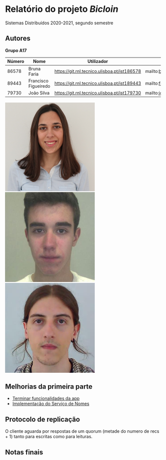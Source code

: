 # Relatório do projeto *Bicloin*

Sistemas Distribuídos 2020-2021, segundo semestre

## Autores


**Grupo A17**



| Número | Nome              	| Utilizador                       		| Correio eletrónico                  			|
| -------|----------------------|-----------------------------------------------| ------------------------------------------------------|
| 86578  | Bruna Faria	     	| https://git.rnl.tecnico.ulisboa.pt/ist186578  | mailto:bruna.faria@tecnico.ulisboa.pt 		|
| 89443  | Francisco Figueiredo | https://git.rnl.tecnico.ulisboa.pt/ist189443 	| mailto:franciscojsfigueiredo@tecnico.ulisboa.pt     	|
| 79730  | João Silva     	| https://git.rnl.tecnico.ulisboa.pt/ist179730	| mailto:joaopedrors@tecnico.ulisboa.pt 		|


![Bruna](Bruna.png) ![Francisco](Francisco.jpeg) ![Joao](Joao.jpeg)


## Melhorias da primeira parte


- [Terminar funcionalidades da app](https://git.rnl.tecnico.ulisboa.pt/SD-20-21-2/A17-Bicloin/commit/b4c2c3025648dc571f236accc3be6db46ebd06a9)
- [Implementação do Serviço de Nomes](https://git.rnl.tecnico.ulisboa.pt/SD-20-21-2/A17-Bicloin/commit/d3b5a926ea2be7ae073981befc02a249ef57747f)


## Protocolo de replicação

O cliente aguarda por respostas de um quorum (metade do numero de recs + 1) tanto para escritas como para leituras.



## Notas finais

